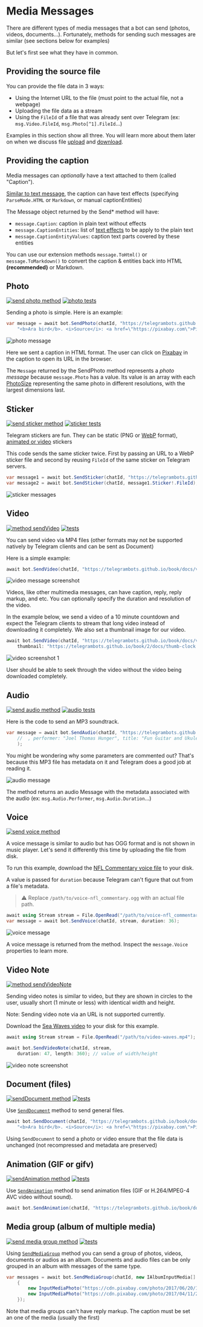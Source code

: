 ﻿# Media Messages

There are different types of media messages that a bot can send (photos, videos, documents...).
Fortunately, methods for sending such messages are similar (see sections below for examples)

But let's first see what they have in common.

## Providing the source file

You can provide the file data in 3 ways:
- Using the Internet URL to the file (must point to the actual file, not a webpage)
- Uploading the file data as a stream
- Using the `FileId` of a file that was already sent over Telegram (ex: `msg.Video.FileId`, `msg.Photo[^1].FileId`...)

Examples in this section show all three.
You will learn more about them later on when we discuss file [upload](../../3/files/upload.md) and [download](../../3/files/download.md).

## Providing the caption

Media messages can _optionally_ have a text attached to them (called "Caption").

[Similar to text message](README.md), the caption can have text effects (specifying `ParseMode.HTML` or `Markdown`, or manual captionEntities)

The Message object returned by the Send* method will have:
- `message.Caption`: caption in plain text without effects
- `message.CaptionEntities`: list of [text effects](https://core.telegram.org/bots/api#messageentity) to be apply to the plain text
- `message.CaptionEntityValues`: caption text parts covered by these entities

You can use our extension methods `message.ToHtml()` or `message.ToMarkdown()` to convert the caption & entities back into HTML **(recommended)** or Markdown.


## Photo

[![send photo method](https://img.shields.io/badge/Bot_API_method-sendPhoto-blue.svg?style=flat-square)](https://core.telegram.org/bots/api#sendphoto)
[![photo tests](https://img.shields.io/badge/Examples-Photo_Messages-green.svg?style=flat-square)](https://github.com/TelegramBots/Telegram.Bot/blob/master/test/Telegram.Bot.Tests.Integ/Sending%20Messages/SendingPhotoMessageTests.cs)

Sending a photo is simple. Here is an example:

```csharp
var message = await bot.SendPhoto(chatId, "https://telegrambots.github.io/book/docs/photo-ara.jpg",
    "<b>Ara bird</b>. <i>Source</i>: <a href=\"https://pixabay.com\">Pixabay</a>", ParseMode.Html);
```
![photo message](../docs/shot-photo_msg.jpg)

Here we sent a caption in HTML format. The user can click on <u>[Pixabay](https://pixabay.com)</u> in the caption to open its URL in the browser.

The `Message` returned by the SendPhoto method represents a _photo message_ because `message.Photo` has a value.
Its value is an array with each  [PhotoSize](https://core.telegram.org/bots/api#photosize) representing the same photo in different resolutions, with the largest dimensions last.


## Sticker

[![send sticker method](https://img.shields.io/badge/Bot_API_method-sendSticker-blue.svg?style=flat-square)](https://core.telegram.org/bots/api#sendsticker)
[![sticker tests](https://img.shields.io/badge/Examples-Sticker_Messages-green.svg?style=flat-square)](https://github.com/TelegramBots/Telegram.Bot/blob/master/test/Telegram.Bot.Tests.Integ/Stickers/StickersTests.cs)

Telegram stickers are fun. They can be static (PNG or [WebP](https://developers.google.com/speed/webp/) format), [animated or video](https://core.telegram.org/stickers) stickers

This code sends the same sticker twice. First by passing an URL to a WebP sticker file
and second by reusing `FileId` of the same sticker on Telegram servers.

```csharp
var message1 = await bot.SendSticker(chatId, "https://telegrambots.github.io/book/docs/sticker-fred.webp");
var message2 = await bot.SendSticker(chatId, message1.Sticker!.FileId);
```
![sticker messages](../docs/shot-sticker_msgs.jpg)


## Video

[![method sendVideo](https://img.shields.io/badge/Bot_API_method-sendVideo-blue.svg?style=flat-square)](https://core.telegram.org/bots/api#sendvideo)
[![tests](https://img.shields.io/badge/Examples-Video_Messages-green.svg?style=flat-square)](https://github.com/TelegramBots/Telegram.Bot/blob/master/test/Telegram.Bot.Tests.Integ/Sending%20Messages/VideoMessageTests.cs)

You can send video via MP4 files (other formats may not be supported natively by Telegram clients and can be sent as Document)

Here is a simple example:

```csharp
await bot.SendVideo(chatId, "https://telegrambots.github.io/book/docs/video-hawk.mp4");
```
![video message screenshot](../docs/shot-video.jpg)

Videos, like other multimedia messages, can have caption, reply, reply markup, and etc.
You can optionally specify the duration and resolution of the video.

In the example below, we send a video of a 10 minute countdown
and expect the Telegram clients to stream that long video instead of downloading it completely.
We also set a thumbnail image for our video.

```csharp
await bot.SendVideo(chatId, "https://telegrambots.github.io/book/docs/video-countdown.mp4",
    thumbnail: "https://telegrambots.github.io/book/2/docs/thumb-clock.jpg", supportsStreaming: true);
```

![video screenshot 1](../docs/shot-video_thumb1.jpg)

User should be able to seek through the video without the video being downloaded completely.


## Audio

[![send audio method](https://img.shields.io/badge/Bot_API_method-sendAudio-blue.svg?style=flat-square)](https://core.telegram.org/bots/api#sendaudio)
[![audio tests](https://img.shields.io/badge/Examples-Audio_Messages-green.svg?style=flat-square)](https://github.com/TelegramBots/Telegram.Bot/blob/master/test/Telegram.Bot.Tests.Integ/Sending%20Messages/AudioMessageTests.cs)

Here is the code to send an MP3 soundtrack.

```csharp
var message = await bot.SendAudio(chatId, "https://telegrambots.github.io/book/docs/audio-guitar.mp3"
    //  , performer: "Joel Thomas Hunger", title: "Fun Guitar and Ukulele", duration: 91    // optional
    );
```

You might be wondering why some parameters are commented out?
That's because this MP3 file has metadata on it and Telegram does a good job at reading it.

![audio message](../docs/shot-audio_msg.jpg)

The method returns an audio Message with the metadata associated with the audio (ex: `msg.Audio.Performer`, `msg.Audio.Duration`...)


## Voice

[![send voice method](https://img.shields.io/badge/Bot_API_method-sendVoice-blue.svg?style=flat-square)](https://core.telegram.org/bots/api#sendvoice)

A voice message is similar to audio but has OGG format and is not shown in music player.
Let's send it differently this time by uploading the file from disk.

To run this example, download the [NFL Commentary voice file](https://telegrambots.github.io/book/docs/voice-nfl_commentary.ogg) to your disk.

A value is passed for `duration` because Telegram can't figure that out from a file's metadata.

> ⚠️ Replace ```/path/to/voice-nfl_commentary.ogg``` with an actual file path.

```csharp
await using Stream stream = File.OpenRead("/path/to/voice-nfl_commentary.ogg");
var message = await bot.SendVoice(chatId, stream, duration: 36);
```

![voice message](../docs/shot-voice_msg.jpg)

A voice message is returned from the method. Inspect the `message.Voice` properties to learn more.


## Video Note

[![method sendVideoNote](https://img.shields.io/badge/Bot_API_method-sendVideoNote-blue.svg?style=flat-square)](https://core.telegram.org/bots/api#sendvideonote)

Sending video notes is similar to video, but they are shown in circles to the user, usually short (1 minute or less) with identical width and height.

Note: Sending video note via an URL is not supported currently.

Download the [Sea Waves video](https://telegrambots.github.io/book/docs/video-waves.mp4) to your disk for this example.

```csharp
await using Stream stream = File.OpenRead("/path/to/video-waves.mp4");

await bot.SendVideoNote(chatId, stream,
    duration: 47, length: 360); // value of width/height
```
![video note screenshot](../docs/shot-video_note.jpg)


## Document (files)

[![sendDocument method](https://img.shields.io/badge/Bot_API_method-sendDocument-blue.svg?style=flat-square)](https://core.telegram.org/bots/api#senddocument)
[![tests](https://img.shields.io/badge/Examples-Document_Message-green.svg?style=flat-square)](https://github.com/TelegramBots/Telegram.Bot/blob/master/test/Telegram.Bot.Tests.Integ/Sending%20Messages/DocumentMessageTests.cs)

Use [`SendDocument`](https://core.telegram.org/bots/api#senddocument) method to send general files.

```csharp
await bot.SendDocument(chatId, "https://telegrambots.github.io/book/docs/photo-ara.jpg",
    "<b>Ara bird</b>. <i>Source</i>: <a href=\"https://pixabay.com\">Pixabay</a>", ParseMode.Html);
```

Using `SendDocument` to send a photo or video ensure that the file data is unchanged (not recompressed and metadata are preserved)

## Animation (GIF or gifv)

[![sendAnimation method](https://img.shields.io/badge/Bot_API_method-sendAnimation-blue.svg?style=flat-square)](https://core.telegram.org/bots/api#sendanimation)
[![tests](https://img.shields.io/badge/Examples-Animation_Message-green.svg?style=flat-square)](https://github.com/TelegramBots/Telegram.Bot/blob/master/test/Telegram.Bot.Tests.Integ/Sending%20Messages/AnimationMessageTests.cs)

Use [`SendAnimation`](https://core.telegram.org/bots/api#sendanimation) method to send animation files (GIF or H.264/MPEG-4 AVC video without sound).

```csharp
await bot.SendAnimation(chatId, "https://telegrambots.github.io/book/docs/video-waves.mp4", "Waves");
```


## Media group (album of multiple media)

[![send media group method](https://img.shields.io/badge/Bot_API_method-sendMediaGroup-blue.svg?style=flat-square)](https://core.telegram.org/bots/api#sendmediagroup)
[![tests](https://img.shields.io/badge/Examples-Album_Messages-green.svg?style=flat-square)](https://github.com/TelegramBots/Telegram.Bot/blob/master/test/Telegram.Bot.Tests.Integ/Sending%20Messages/AlbumMessageTests.cs)

Using [`SendMediaGroup`](https://core.telegram.org/bots/api#sendmediagroup) method you can send a group of photos, videos, documents or audios as an album. Documents and audio files can be only grouped in an album with messages of the same type.

```csharp
var messages = await bot.SendMediaGroup(chatId, new IAlbumInputMedia[]
    {
        new InputMediaPhoto("https://cdn.pixabay.com/photo/2017/06/20/19/22/fuchs-2424369_640.jpg"),
        new InputMediaPhoto("https://cdn.pixabay.com/photo/2017/04/11/21/34/giraffe-2222908_640.jpg"),
    });
```

Note that media groups can't have reply markup. The caption must be set an one of the media (usually the first)
